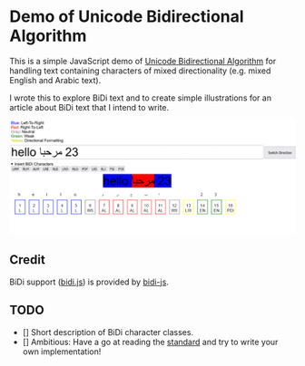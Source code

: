 # Demo of Unicode Bidirectional Algorithm

This is a simple JavaScript demo of [Unicode Bidirectional Algorithm](https://en.wikipedia.org/wiki/Bidirectional_text) for handling text containing
characters of mixed directionality (e.g. mixed English and Arabic text).

I wrote this to explore BiDi text and to create simple illustrations for an article
about BiDi text that I intend to write.

![Screenshot of the demo](screenshot.png)

## Credit

BiDi support ([bidi.js](bidi.js)) is provided by [bidi-js](https://github.com/lojjic/bidi-js).

## TODO
- [] Short description of BiDi character classes.
- [] Ambitious: Have a go at reading the [standard](https://unicode.org/reports/tr9/) and try to write your own implementation!
